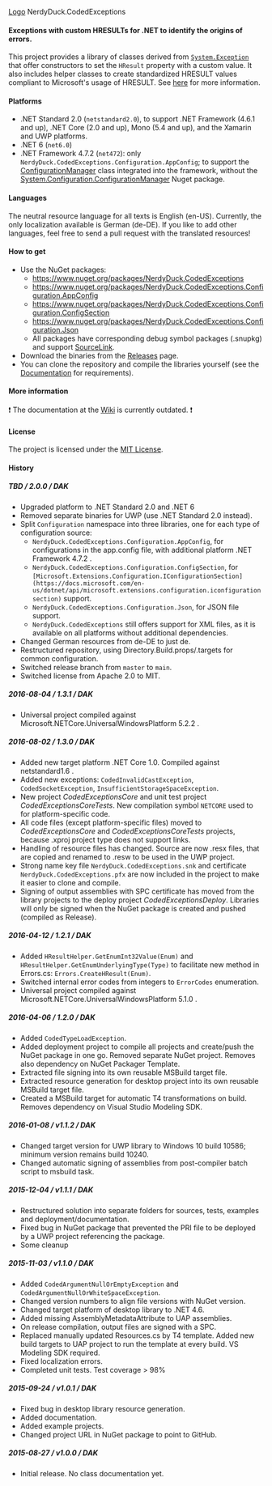 [Logo](media/NerdyDuck.CodedExceptions.svg) NerdyDuck.CodedExceptions
#### Exceptions with custom HRESULTs for .NET to identify the origins of errors.

This project provides a library of classes derived from [`System.Exception`](https://docs.microsoft.com/en-us/dotnet/api/system.exception) that offer constructors to set the `HResult` property with a custom value.
It also includes helper classes to create standardized HRESULT values compliant to Microsoft's usage of HRESULT. See [here](https://msdn.microsoft.com/en-us/library/cc231198.aspx) for more information.

#### Platforms
- .NET Standard 2.0 (`netstandard2.0`), to support .NET Framework (4.6.1 and up), .NET Core (2.0 and up), Mono (5.4 and up), and the Xamarin and UWP platforms.
- .NET 6 (`net6.0`)
- .NET Framework 4.7.2 (`net472`): only `NerdyDuck.CodedExceptions.Configuration.AppConfig`; to support the [ConfigurationManager](https://docs.microsoft.com/en-us/dotnet/api/system.configuration.configurationmanager) class integrated into the framework, without the [System.Configuration.ConfigurationManager](https://www.google.com/url?sa=t&rct=j&q=&esrc=s&source=web&cd=&cad=rja&uact=8&ved=2ahUKEwiQgqq-rt7rAhVOzKQKHWtOADgQFjABegQIARAB&url=https%3A%2F%2Fwww.nuget.org%2Fpackages%2FSystem.Configuration.ConfigurationManager%2F&usg=AOvVaw3QJEgGSRhEc4o3yYfrKf4q) Nuget package.

#### Languages
The neutral resource language for all texts is English (en-US). Currently, the only localization available is German (de-DE). If you like to add other languages, feel free to send a pull request with the translated resources!

#### How to get
- Use the NuGet packages:
  - https://www.nuget.org/packages/NerdyDuck.CodedExceptions
  - https://www.nuget.org/packages/NerdyDuck.CodedExceptions.Configuration.AppConfig
  - https://www.nuget.org/packages/NerdyDuck.CodedExceptions.Configuration.ConfigSection
  - https://www.nuget.org/packages/NerdyDuck.CodedExceptions.Configuration.Json
  - All packages have corresponding debug symbol packages (.snupkg) and support [SourceLink](https://github.com/dotnet/sourcelink).
- Download the binaries from the [Releases](../../releases/) page.
- You can clone the repository and compile the libraries yourself (see the [Documentation](https://nerdyduck.github.io/CodedExceptions/index.html) for requirements).

#### More information
:exclamation: The documentation at the [Wiki](../../wiki/) is currently outdated. :exclamation:

#### License
The project is licensed under the [MIT License](LICENSE).

#### History
##### TBD / 2.0.0 / DAK
- Upgraded platform to .NET Standard 2.0 and .NET 6
- Removed separate binaries for UWP (use .NET Standard 2.0 instead).
- Split `Configuration` namespace into three libraries, one for each type of configuration source:
  - `NerdyDuck.CodedExceptions.Configuration.AppConfig`, for configurations in the app.config file, with additional platform .NET Framework 4.7.2 .
  - `NerdyDuck.CodedExceptions.Configuration.ConfigSection`, for `[Microsoft.Extensions.Configuration.IConfigurationSection](https://docs.microsoft.com/en-us/dotnet/api/microsoft.extensions.configuration.iconfigurationsection)` support.
  - `NerdyDuck.CodedExceptions.Configuration.Json`, for JSON file support.
  - `NerdyDuck.CodedExceptions` still offers support for XML files, as it is available on all platforms without additional dependencies.
- Changed German resources from de-DE to just de.
- Restructured repository, using Directory.Build.props/.targets for common configuration.
- Switched release branch from `master` to `main`.
- Switched license from Apache 2.0 to MIT.

##### 2016-08-04 / 1.3.1 / DAK
- Universal project compiled against Microsoft.NETCore.UniversalWindowsPlatform 5.2.2 .

##### 2016-08-02 / 1.3.0 / DAK
- Added new target platform .NET Core 1.0. Compiled against netstandard1.6 .
- Added new exceptions: `CodedInvalidCastException`, `CodedSocketException`, `InsufficientStorageSpaceException`.
- New project *CodedExceptionsCore* and unit test project *CodedExceptionsCoreTests*. New compilation symbol `NETCORE` used to for platform-specific code.
- All code files (except platform-specific files) moved to *CodedExceptionsCore* and *CodedExceptionsCoreTests* projects, because .xproj project type does not support links.
- Handling of resource files has changed. Source are now .resx files, that are copied and renamed to .resw to be used in the UWP project.
- Strong name key file `NerdyDuck.CodedExceptions.snk` and certificate `NerdyDuck.CodedExceptions.pfx` are now included in the project to make it easier to clone and compile.
- Signing of output assemblies with SPC certificate has moved from the library projects to the deploy project *CodedExceptionsDeploy*. Libraries will only be signed when the NuGet package is created and pushed (compiled as Release).

##### 2016-04-12 / 1.2.1 / DAK
- Added `HResultHelper.GetEnumInt32Value(Enum)` and `HResultHelper.GetEnumUnderlyingType(Type)` to facilitate new method in Errors.cs: `Errors.CreateHResult(Enum)`.
- Switched internal error codes from integers to `ErrorCodes` enumeration.
- Universal project compiled against Microsoft.NETCore.UniversalWindowsPlatform 5.1.0 .

##### 2016-04-06 / 1.2.0 / DAK
- Added `CodedTypeLoadException`.
- Added deployment project to compile all projects and create/push the NuGet package in one go. Removed separate NuGet project. Removes also dependency on NuGet Packager Template.
- Extracted file signing into its own reusable MSBuild target file.
- Extracted resource generation for desktop project into its own reusable MSBuild target file.
- Created a MSBuild target for automatic T4 transformations on build. Removes dependency on Visual Studio Modeling SDK.

##### 2016-01-08 / v1.1.2 / DAK
- Changed target version for UWP library to Windows 10 build 10586; minimum version remains build 10240.
- Changed automatic signing of assemblies from post-compiler batch script to msbuild task.

##### 2015-12-04 / v1.1.1 / DAK
- Restructured solution into separate folders for sources, tests, examples and deployment/documentation.
- Fixed bug in NuGet package that prevented the PRI file to be deployed by a UWP project referencing the package.
- Some cleanup

##### 2015-11-03 / v1.1.0 / DAK
- Added `CodedArgumentNullOrEmptyException` and `CodedArgumentNullOrWhiteSpaceException`.
- Changed version numbers to align file versions with NuGet version.
- Changed target platform of desktop library to .NET 4.6.
- Added missing AssemblyMetadataAttribute to UAP assemblies.
- On release compilation, output files are signed with a SPC.
- Replaced manually updated Resources.cs by T4 template. Added new build targets to UAP project to run the template at every build. VS Modeling SDK required.
- Fixed localization errors.
- Completed unit tests. Test coverage > 98%

##### 2015-09-24 / v1.0.1 / DAK
- Fixed bug in desktop library resource generation.
- Added documentation.
- Added example projects.
- Changed project URL in NuGet package to point to GitHub.

##### 2015-08-27 / v1.0.0 / DAK
- Initial release. No class documentation yet.
